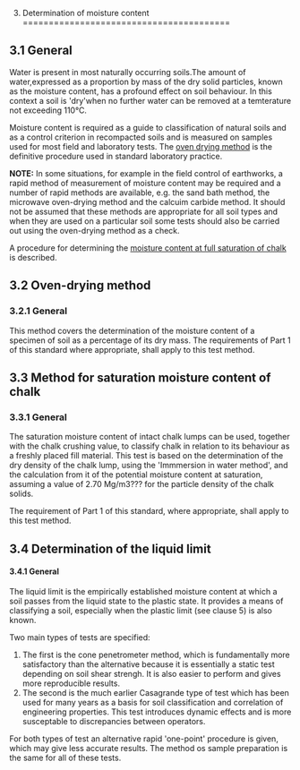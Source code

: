 3. Determination of moisture content
========================================

3.1 General
----------------------
Water is present in most naturally occurring soils.The amount of water,expressed as a proportion by mass of the dry solid particles, known as the moisture content, has a profound effect on soil behaviour. In this context a soil is 'dry'when no further water can be removed at a temterature not exceeding 110&deg;C.

Moisture content is required as a guide to classification of natural soils and as a control criterion in recompacted soils and is measured on samples used for most field and laboratory tests. The [oven drying method](#3.2) is the definitive procedure used in standard laboratory practice.

**NOTE:** In some situations, for example in the field control of earthworks, a rapid method of measurement of moisture content may be required and a number of rapid methods are available, e.g. the sand bath method, the microwave oven-drying method and the calcuim carbide method. It should not be assumed that these methods are appropriate for all soil types and when they are used on a particular soil some tests should also be carried out using the oven-drying method as a check.

A procedure for determining the [moisture content at full saturation of chalk](#3.3) is described.

<a name="3.2"></a>
3.2 Oven-drying method
-----------------------------------

### 3.2.1 General

This method covers the determination of the moisture content of a specimen of soil as a percentage of its dry mass.
The requirements of Part 1 of this standard where appropriate, shall apply to this test method.

<a name="3.3"></a>
3.3 Method for saturation moisture content of chalk
----------------------------------------------------------

### 3.3.1 General

The saturation moisture content of intact chalk lumps can be used, together with the chalk crushing value, to classify chalk in relation to its behaviour as a freshly placed fill material. This test is based on the determination of the dry density of the chalk lump, using the 'Immmersion in water method', and the calculation from it of the potential moisture content at saturation, assuming a value of 2.70 Mg/m3??? for the particle density of the chalk solids.

The requirement of Part 1 of this standard, where appropriate, shall apply to this test method.

<a name="3.4"></a>
3.4 Determination of the liquid limit
--------------------------------------------------
#### 3.4.1 General

The liquid limit is the empirically established moisture content at which a soil passes from the liquid state to the plastic state. It provides a means of classifying a soil, especially when the plastic limit (see clause 5) is also known.

Two main types of tests are specified:

1. The first is the cone penetrometer method, which is fundamentally more satisfactory than the alternative because it is essentially a static test depending on soil shear strengh. It is also easier to perform and gives more reproducible results. 
2. The second is the much earlier Casagrande type of test which has been used for many years as a basis for soil classification and correlation of engineering properties. This test
introduces dynamic effects and is more susceptable to discrepancies between operators.

For both types of test an alternative rapid 'one-point' procedure is given, which may give less accurate results.
The method os sample preparation is the same for all of these tests.


